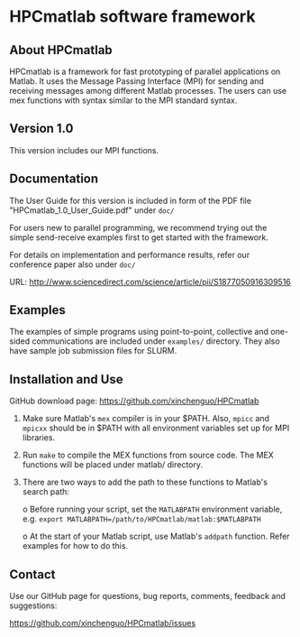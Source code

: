 
# HPCmatlab software framework

About HPCmatlab
---------------

HPCmatlab is a framework for fast prototyping of parallel applications on Matlab.
It uses the Message Passing Interface (MPI) for sending and receiving messages among
different Matlab processes. The users can use mex functions with syntax similar 
to the MPI standard syntax.


Version 1.0
-----------

This version includes our MPI functions.


Documentation
-------------

The User Guide for this version is included in form of the PDF file
"HPCmatlab_1.0_User_Guide.pdf" under `doc/`

For users new to parallel programming, we recommend trying out the simple 
send-receive examples first to get started with the framework.

For details on implementation and performance results, refer our conference paper 
also under `doc/`

URL: http://www.sciencedirect.com/science/article/pii/S1877050916309516


Examples
--------

The examples of simple programs using point-to-point, collective and one-sided 
communications are included under `examples/` directory.
They also have sample job submission files for SLURM.


Installation and Use
--------------------

GitHub download page: https://github.com/xinchenguo/HPCmatlab

1) Make sure Matlab's `mex` compiler is in your $PATH.
Also, `mpicc` and `mpicxx` should be in $PATH with all environment variables set up 
for MPI libraries.

2) Run `make` to compile the MEX functions from source code.
The MEX functions will be placed under matlab/ directory.

3) There are two ways to add the path to these functions to Matlab's search path:

    o Before running your script, set the `MATLABPATH` environment variable, e.g.
      `export MATLABPATH=/path/to/HPCmatlab/matlab:$MATLABPATH`

    o At the start of your Matlab script, use Matlab's `addpath` function.
      Refer examples for how to do this.


Contact
-------

Use our GitHub page for questions, bug reports, comments, feedback and suggestions:

https://github.com/xinchenguo/HPCmatlab/issues
